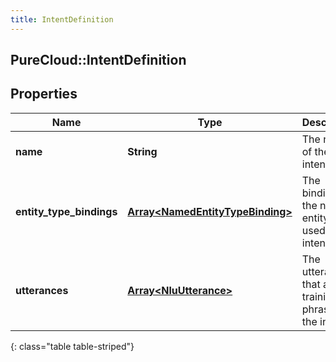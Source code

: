 ```yaml
---
title: IntentDefinition
---
```

## PureCloud::IntentDefinition

## Properties

|Name | Type | Description | Notes|
|------------ | ------------- | ------------- | -------------|
| **name** | **String** | The name of the intent. | |
| **entity_type_bindings** | [**Array&lt;NamedEntityTypeBinding&gt;**](NamedEntityTypeBinding.html) | The bindings for the named entity types used in this intent. | |
| **utterances** | [**Array&lt;NluUtterance&gt;**](NluUtterance.html) | The utterances that act as training phrases for the intent. | |
{: class="table table-striped"}


